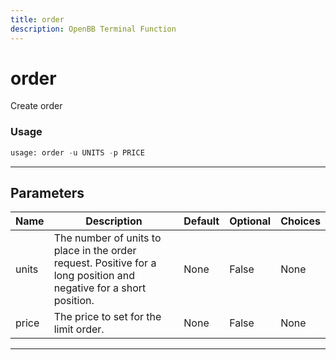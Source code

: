 ```yaml
---
title: order
description: OpenBB Terminal Function
---
```


# order

Create order

### Usage

```python
usage: order -u UNITS -p PRICE
```

---

## Parameters

| Name | Description | Default | Optional | Choices |
| ---- | ----------- | ------- | -------- | ------- |
| units | The number of units to place in the order request. Positive for a long position and negative for a short position. | None | False | None |
| price | The price to set for the limit order. | None | False | None |
---

